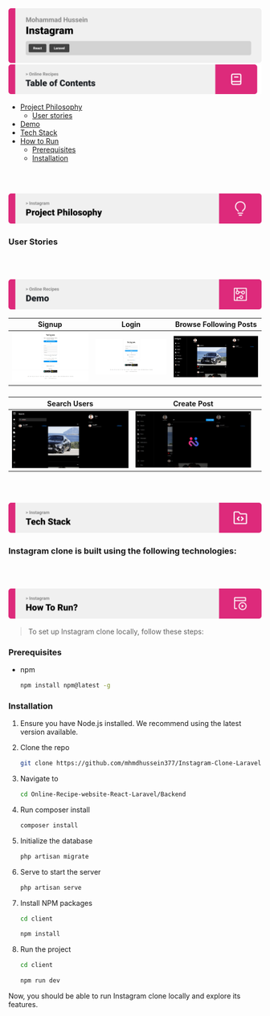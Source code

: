 <img src="./readme/title1.svg"/>

<img src="./readme/table-of-contents.svg"/>

- [Project Philosophy](#project-description)
  - [User stories](#user-stories)
- [Demo](#demo)
- [Tech Stack](#tech-stack)
- [How to Run](#how-to-run)
  - [Prerequisites](#prerequisites)
  - [Installation](#installation)

<br><br>

<!-- project philosophy -->
<a name="project-description"></a>
<img src="./readme/title2.svg"/>

> 
>
> 

<a name="user-stories"></a>
### User Stories


<br><br>

<!-- Demo -->
<a name="demo"></a>
<img src="./readme/demo.svg"/>

| Signup | Login | Browse Following Posts |
| ---| ---| ---|
| ![Landing](./readme/demo/signup.jpeg) | ![fsdaf](./readme/demo/login.jpeg) | ![fsdaf](./readme/demo/posts.jpeg) |
###
| Search Users  | Create Post | |
| ---| ---| ---|
| ![Landing](./readme/demo/search.jpeg) | ![fsdaf](./readme/demo/create-post.jpeg) | |

<br><br>

<!-- Tech stack -->
<a name="tech-stack"></a>
<img src="./readme/title5.svg"/>

###  Instagram clone is built using the following technologies:



<br><br>

<!-- How to run -->
<a name="how-to-run"></a>
<img src="./readme/title6.svg"/>

> To set up Instagram clone locally, follow these steps:

### Prerequisites
<a name="prerequisites"></a>

* npm
  ```sh
  npm install npm@latest -g
  ```

### Installation
<a name="installation"></a>

1. Ensure you have Node.js installed. We recommend using the latest version available.
2. Clone the repo
   ```sh
   git clone https://github.com/mhmdhussein377/Instagram-Clone-Laravel-React.git
   ```
3. Navigate to

   ```sh
   cd Online-Recipe-website-React-Laravel/Backend
   ```
4. Run composer install
   
   ```sh
   composer install
   ```
5. Initialize the database
   
   ```sh
   php artisan migrate
   ```
6. Serve to start the server
    
   ```sh
   php artisan serve
   ```
7. Install NPM packages
   ```sh
   cd client
   ```
   ```sh
   npm install
   ```
8. Run the project
   ```sh
   cd client
   ```
   ```sh
   npm run dev
   ```

Now, you should be able to run Instagram clone locally and explore its features.

